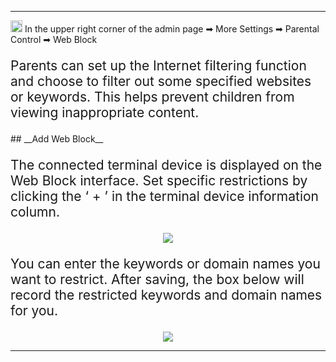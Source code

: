 <style>
    .text {
        font-size: 21px; 
    }
</style>
---
<img src="/images/weizhi01.png" width="19" height="19">&nbsp;In the upper right corner of the admin page ➡ More Settings ➡ Parental Control ➡ Web Block

<p class="text">
Parents can set up the Internet filtering function and choose to filter out some specified websites or keywords. This helps prevent children from viewing inappropriate content.
</p>
## __Add Web Block__
<p class="text">
The connected terminal device is displayed on the Web Block interface. Set specific restrictions by clicking the ‘ + ’ in the terminal device information column.
</p>
<div style="text-align: center;">
    <img class="boxshadow" src="/images/parental03.png">
</div>
<p class="text">
You can enter the keywords or domain names you want to restrict. After saving, the box below will record the restricted keywords and domain names for you.
</p>

<div style="text-align: center;">
    <img class="boxshadow" src="/images/parental04.png">
</div>

---